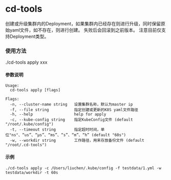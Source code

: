 # cd-tools
创建或升级集群内的Deployment，如果集群内已经存在则进行升级，同时保留原始yaml文件，如不存在，则进行创建。 失败后会回滚到之前版本。 注意目前仅支持Deployment类型。

### 使用方法

./cd-tools apply xxx

#### 参数说明

```shell
Usage:
  cd-tools apply [flags]

Flags:
  -n, --cluster-name string   设置集群名称，默认为master ip
  -f, --file string           指定创建或更新的K8S yaml文件路径
  -h, --help                  help for apply
  -c, --kube-config string    指定KubeConfig文件 (default "/root/.kube/config")
  -t, --timeout string        指定超时时间，单位"ns"、“us”、“µs”、“ms”、“s”、“m”、“h” (default "60s")
  -w, --workdir string        工作路径，用来存放备份文件 (default "/root/.cd-tools")

```

#### 示例
```shell
./cd-tools apply -c /Users/liuchen/.kube/config -f testdata/1.yml -w testdata/workdir -t 60s
```